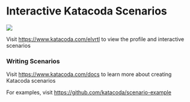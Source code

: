 # Interactive Katacoda Scenarios

[![](http://shields.katacoda.com/katacoda/elvrtl/count.svg)](https://www.katacoda.com/elvrtl "Get your profile on Katacoda.com")

Visit https://www.katacoda.com/elvrtl to view the profile and interactive scenarios

### Writing Scenarios
Visit https://www.katacoda.com/docs to learn more about creating Katacoda scenarios

For examples, visit https://github.com/katacoda/scenario-example
